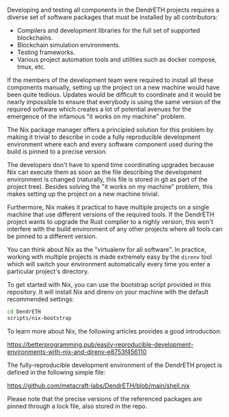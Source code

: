 Developing and testing all components in the DendrETH projects requires a
diverse set of software packages that must be installed by all contributors:

* Compilers and development libraries for the full set of supported blockchains.
* Blockchain simulation environments.
* Testing frameworks.
* Various project automation tools and utilities such as docker compose, tmux, etc.

If the members of the development team were required to install all these
components manually, setting up the project on a new machine would have
been quite tedious. Updates would be difficult to coordinate and it would
be nearly impossible to ensure that everybody is using the same version
of the required software which creates a lot of potential avenues for the
emergence of the infamous "it works on my machine" problem.

The Nix package manager offers a principled solution for this problem by
making it trivial to describe in code a fully reproducible development
environment where each and every software component used during the build
is pinned to a precise version.

The developers don't have to spend time coordinating upgrades because Nix
can execute them as soon as the file describing the development environment
is changed (naturally, this file is stored in git as part of the project tree).
Besides solving the "it works on my machine" problem, this makes setting up
the project on a new machine trivial.

Furthermore, Nix makes it practical to have multiple projects on a single
machine that use different versions of the required tools. If the DendrETH
project wants to upgrade the Rust complier to a nighly version, this won't
interfere with the build environment of any other projects where all tools
can be pinned to a different version.

You can think about Nix as the "virtualenv for all software". In practice,
working with multiple projects is made extremely easy by the `direnv` tool
which will switch your environment automatically every time you enter a
particular project's directory.

To get started with Nix, you can use the bootstrap script provided in this
repository. It will install Nix and direnv on your machine with the default
recommended settings:

```bash
cd DendrETH
scripts/nix-bootstrap
```

To learn more about Nix, the following articles provides a good introduction:

https://betterprogramming.pub/easily-reproducible-development-environments-with-nix-and-direnv-e8753f456110

The fully-reproducible development environment of the DendrETH project is defined in the following simple file:

https://github.com/metacraft-labs/DendrETH/blob/main/shell.nix

Please note that the precise versions of the referenced packages are pinned through a lock file, also stored in the repo.

